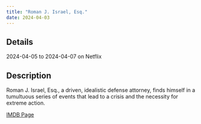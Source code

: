 ```yaml
---
title: "Roman J. Israel, Esq."
date: 2024-04-03
---
```

## Details
2024-04-05 to 2024-04-07 on Netflix

## Description
Roman J. Israel, Esq., a driven, idealistic defense attorney, finds himself in a tumultuous series of events that lead to a crisis and the necessity for extreme action.

[IMDB Page](https://www.imdb.com/title/tt6000478/)
